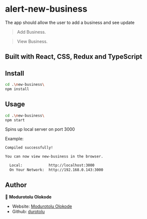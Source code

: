 # alert-new-business

The app should allow the user to add a business and see update

> Add Business.

> View Business.


## Built with React, CSS, Redux and TypeScript

## Install

```sh
cd .\new-business\
npm install
```

## Usage

```sh
cd .\new-business\
npm start
```

Spins up local server on port 3000

Example:

```sh
Compiled successfully!

You can now view new-business in the browser.

  Local:            http://localhost:3000
  On Your Network:  http://192.168.0.143:3000
```

## Author

👤 **Modurotolu Olokode**

- Website: [Modurotolu Olokode](https://www.linkedin.com/in/modurotoluolokode/)
- Github: [durotolu](https://github.com/durotolu)
